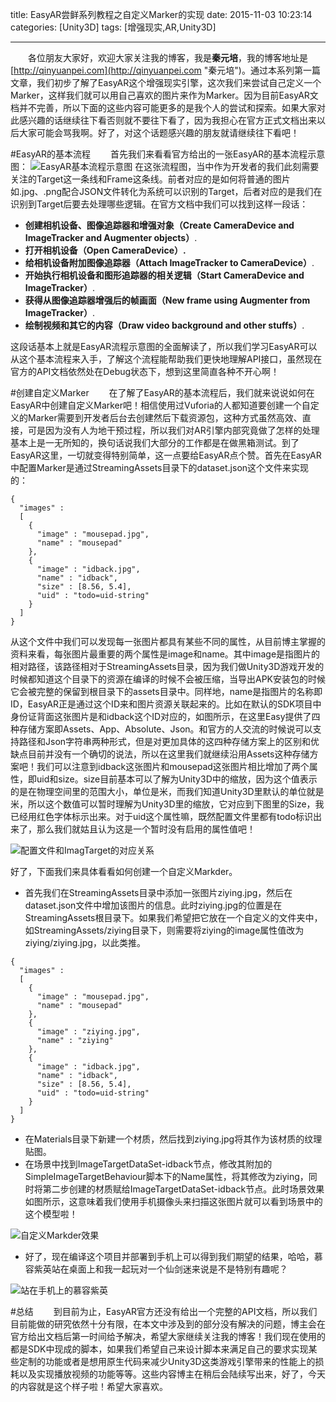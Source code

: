 title: EasyAR尝鲜系列教程之自定义Marker的实现
date: 2015-11-03 10:23:14
categories: [Unity3D]
tags: [增强现实,AR,Unity3D]

---
&emsp;&emsp;各位朋友大家好，欢迎大家关注我的博客，我是**秦元培**，我的博客地址是[http://qinyuanpei.com](http://qinyuanpei.com "秦元培")。通过本系列第一篇文章，我们初步了解了EasyAR这个增强现实引擎，这次我们来尝试自己定义一个Marker，这样我们就可以用自己喜欢的图片来作为Marker。因为目前EasyAR文档并不完善，所以下面的这些内容可能更多的是我个人的尝试和探索。如果大家对此感兴趣的话继续往下看否则就不要往下看了，因为我担心在官方正式文档出来以后大家可能会骂我啊。好了，对这个话题感兴趣的朋友就请继续往下看吧！

<!--more-->

#EasyAR的基本流程
&emsp;&emsp;首先我们来看看官方给出的一张EasyAR的基本流程示意图：
![EasyAR基本流程示意图](http://img.blog.csdn.net/20151103110413664)
在这张流程图，当中作为开发者的我们此刻需要关注的Target这一条线和Frame这条线。前者对应的是如何将普通的图片如.jpg、.png配合JSON文件转化为系统可以识别的Target，后者对应的是我们在识别到Target后要去处理哪些逻辑。在官方文档中我们可以找到这样一段话：
* **创建相机设备、图像追踪器和增强对象（Create CameraDevice and ImageTracker and Augmenter objects）**.
* **打开相机设备（Open CameraDevice）.**
* **给相机设备附加图像追踪器（Attach ImageTracker to CameraDevice）**.
* **开始执行相机设备和图形追踪器的相关逻辑（Start CameraDevice and ImageTracker）**.
* **获得从图像追踪器增强后的帧画面（New frame using Augmenter from ImageTracker）**.
* **绘制视频和其它的内容（Draw video background and other stuffs）**.

这段话基本上就是EasyAR流程示意图的全面解读了，所以我们学习EasyAR可以从这个基本流程来入手，了解这个流程能帮助我们更快地理解API接口，虽然现在官方的API文档依然处在Debug状态下，想到这里简直各种不开心啊！

#创建自定义Marker
&emsp;&emsp;在了解了EasyAR的基本流程后，我们就来说说如何在EasyAR中创建自定义Marker吧！相信使用过Vuforia的人都知道要创建一个自定义的Marker需要到开发者后台去创建然后下载资源包，这种方式虽然高效、直接，可是因为没有人为地干预过程，所以我们对AR引擎内部究竟做了怎样的处理基本上是一无所知的，换句话说我们大部分的工作都是在做黑箱测试。到了EasyAR这里，一切就变得特别简单，这一点要给EasyAR点个赞。首先在EasyAR中配置Marker是通过StreamingAssets目录下的dataset.json这个文件来实现的：
```
{
  "images" :
  [
    {
      "image" : "mousepad.jpg",
      "name" : "mousepad"
    },
    {
      "image" : "idback.jpg",
      "name" : "idback",
      "size" : [8.56, 5.4],
      "uid" : "todo=uid-string"
    }
  ]
}
```
从这个文件中我们可以发现每一张图片都具有某些不同的属性，从目前博主掌握的资料来看，每张图片最重要的两个属性是image和name。其中image是指图片的相对路径，该路径相对于StreamingAssets目录，因为我们做Unity3D游戏开发的时候都知道这个目录下的资源在编译的时候不会被压缩，当导出APK安装包的时候它会被完整的保留到根目录下的assets目录中。同样地，name是指图片的名称即ID，EasyAR正是通过这个ID来和图片资源关联起来的。比如在默认的SDK项目中身份证背面这张图片是和idback这个ID对应的，如图所示，在这里Easy提供了四种存储方案即Assets、App、Absolute、Json。和官方的人交流的时候说可以支持路径和Json字符串两种形式，但是对更加具体的这四种存储方案上的区别和优缺点目前并没有一个确切的说法，所以在这里我们就继续沿用Assets这种存储方案吧！我们可以注意到idback这张图片和mousepad这张图片相比增加了两个属性，即uid和size。size目前基本可以了解为Unity3D中的缩放，因为这个值表示的是在物理空间里的范围大小，单位是米，而我们知道Unity3D里默认的单位就是米，所以这个数值可以暂时理解为Unity3D里的缩放，它对应到下图里的Size，我已经用红色字体标示出来。对于uid这个属性嘛，既然配置文件里都有todo标识出来了，那么我们就姑且认为这是一个暂时没有启用的属性值吧！


![配置文件和ImagTarget的对应关系](http://img.blog.csdn.net/20151103130003544)

好了，下面我们来具体看看如何创建一个自定义Markder。
* 首先我们在StreamingAssets目录中添加一张图片ziying.jpg，然后在dataset.json文件中增加该图片的信息。此时ziying.jpg的位置是在StreamingAssets根目录下。如果我们希望把它放在一个自定义的文件夹中，如StreamingAssets/ziying目录下，则需要将ziying的image属性值改为ziying/ziying.jpg，以此类推。

```
{
  "images" :
  [
    {
      "image" : "mousepad.jpg",
      "name" : "mousepad"
    },
    {
      "image" : "ziying.jpg",
      "name" : "ziying"
    },
    {
      "image" : "idback.jpg",
      "name" : "idback",
      "size" : [8.56, 5.4],
      "uid" : "todo=uid-string"
    }
  ]
}
```
* 在Materials目录下新建一个材质，然后找到ziying.jpg将其作为该材质的纹理贴图。
* 在场景中找到ImageTargetDataSet-idback节点，修改其附加的SimpleImageTargetBehaviour脚本下的Name属性，将其修改为ziying，同时将第二步创建的材质赋给ImageTargetDataSet-idback节点。此时场景效果如图所示，这意味着我们使用手机摄像头来扫描这张图片就可以看到场景中的这个模型啦！

![自定义Markder效果](http://img.blog.csdn.net/20151103132611641)

* 好了，现在编译这个项目并部署到手机上可以得到我们期望的结果，哈哈，慕容紫英站在桌面上和我一起玩对一个仙剑迷来说是不是特别有趣呢？

![站在手机上的慕容紫英](http://img.blog.csdn.net/20151103134701292)


#总结
&emsp;&emsp;到目前为止，EasyAR官方还没有给出一个完整的API文档，所以我们目前能做的研究依然十分有限，在本文中涉及到的部分没有解决的问题，博主会在官方给出文档后第一时间给予解决，希望大家继续关注我的博客！我们现在使用的都是SDK中现成的脚本，如果我们希望自己来设计脚本来满足自己的要求实现某些定制的功能或者是想用原生代码来减少Unity3D这类游戏引擎带来的性能上的损耗以及实现播放视频的功能等等。这些内容博主在稍后会陆续写出来，好了，今天的内容就是这个样子啦！希望大家喜欢。






